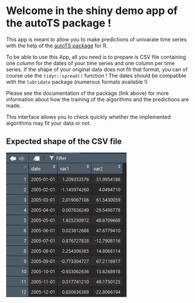 # Welcome in the shiny demo app of the autoTS package !

This app is meant to allow you to make predictions of univarate time series with the help of the [autoTS package](https://github.com/vivienroussez/autoTS) for R.

To be able to use this App, all you need is to prepare is CSV file containing one column for the dates of your time series and one column per time series.
If the shape of your original data does not fit that format, you can of course use the `tidyr::spread()` function ! The dates should be compatible with the `lubridate` package (numerous formats available !)

Please see the documentation of the package (link above) for more information about how the training of the algorithms and the predictions are made.

This interface allows you to check quickly whether the implemented algorithms may fit your data or not.

## Expected shape of the CSV file 
![](www/data_ex.png)